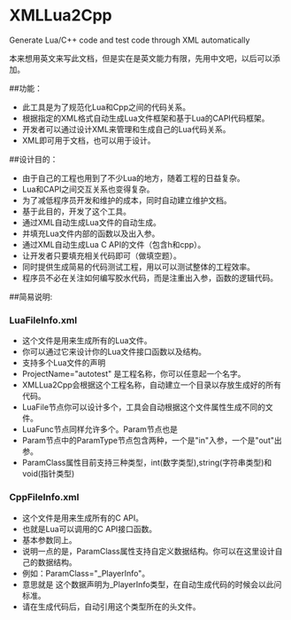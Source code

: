 # XMLLua2Cpp
Generate Lua/C++ code and test code through XML automatically

本来想用英文来写此文档，但是实在是英文能力有限，先用中文吧，以后可以添加。

##功能：
* 此工具是为了规范化Lua和Cpp之间的代码关系。
* 根据指定的XML格式自动生成Lua文件框架和基于Lua的CAPI代码框架。
* 开发者可以通过设计XML来管理和生成自己的Lua代码关系。
* XML即可用于文档，也可以用于设计。

##设计目的：
* 由于自己的工程也用到了不少Lua的地方，随着工程的日益复杂。
* Lua和CAPI之间交互关系也变得复杂。
* 为了减低程序员开发和维护的成本，同时自动建立维护文档。
* 基于此目的，开发了这个工具。
* 通过XML自动生成Lua文件的自动生成。
* 并填充Lua文件内部的函数以及出入参。
* 通过XML自动生成Lua C API的文件（包含h和cpp）。
* 让开发者只要填充相关代码即可（做填空题）。
* 同时提供生成简易的代码测试工程，用以可以测试整体的工程效率。
* 程序员不必在关注如何编写胶水代码，而是注重出入参，函数的逻辑代码。

##简易说明:
### LuaFileInfo.xml
* 这个文件是用来生成所有的Lua文件。
* 你可以通过它来设计你的Lua文件接口函数以及结构。
* 支持多个Lua文件的声明
* ProjectName="autotest" 是工程名称，你可以任意起一个名字。
* XMLLua2Cpp会根据这个工程名称，自动建立一个目录以存放生成好的所有代码。
* LuaFile节点你可以设计多个，工具会自动根据这个文件属性生成不同的文件。
* LuaFunc节点同样允许多个。Param节点也是
* Param节点中的ParamType节点包含两种，一个是"in"入参，一个是"out"出参。
* ParamClass属性目前支持三种类型，int(数字类型),string(字符串类型)和void(指针类型)

### CppFileInfo.xml
* 这个文件是用来生成所有的C API。
* 也就是Lua可以调用的C API接口函数。
* 基本参数同上。
* 说明一点的是，ParamClass属性支持自定义数据结构。你可以在这里设计自己的数据结构。
* 例如：ParamClass="_PlayerInfo"。
* 意思就是 这个数据声明为_PlayerInfo类型，在自动生成代码的时候会以此问标准。
* 请在生成代码后，自动引用这个类型所在的头文件。